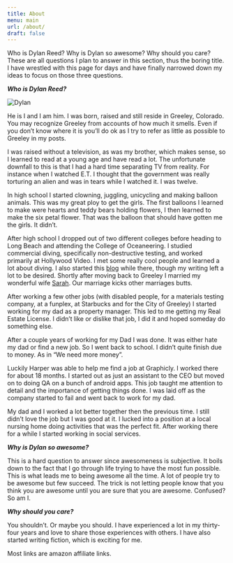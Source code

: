 ```yaml
---
title: About
menu: main
url: /about/
draft: false
---
```

Who is Dylan Reed? Why is Dylan so awesome? Why should you care? These are all questions I plan to answer in this section, thus the boring title. I have wrestled with this page for days and have finally narrowed down my ideas to focus on those three questions.

***Who is Dylan Reed?***

![Dylan](/images/dylan.jpg "A beautiful man")

He is I and I am him. I was born, raised and still reside in Greeley, Colorado. You may recognize Greeley from accounts of how much it smells. Even if you don’t know where it is you’ll do ok as I try to refer as little as possible to Greeley in my posts.

I was raised without a television, as was my brother, which makes sense, so I learned to read at a young age and have read a lot. The unfortunate downfall to this is that I had a hard time separating TV from reality. For instance when I watched E.T. I thought that the government was really torturing an alien and was in tears while I watched it. I was twelve.

In high school I started clowning, juggling, unicycling and making balloon animals. This was my great ploy to get the girls. The first balloons I learned to make were hearts and teddy bears holding flowers, I then learned to make the six petal flower. That was the balloon that should have gotten me the girls. It didn’t.

After high school I dropped out of two different colleges before heading to Long Beach and attending the College of Oceaneering. I studied commercial diving, specifically non-destructive testing, and worked primarily at Hollywood Video. I met some really cool people and learned a lot about diving. I also started this [blog](http://www.fancycadaver.com) while there, though my writing left a lot to be desired. Shortly after moving back to Greeley I married my wonderful wife [Sarah](http://www.photodork.org). Our marriage kicks other marriages butts.

After working a few other jobs (with disabled people, for a materials testing company, at a funplex, at Starbucks and for the City of Greeley) I started working for my dad as a property manager. This led to me getting my Real Estate License. I didn’t like or dislike that job, I did it and hoped someday do something else.

After a couple years of working for my Dad I was done. It was either hate my dad or find a new job. So I went back to school. I didn’t quite finish due to money. As in “We need more money”.

Luckily Harper was able to help me find a job at Graphicly. I worked there for about 18 months. I started out as just an assistant to the CEO but moved on to doing QA on a bunch of android apps. This job taught me attention to detail and the importance of getting things done. I was laid off as the company started to fail and went back to work for my dad. 

My dad and I worked a lot better together then the previous time. I still didn’t love the job but I was good at it. I lucked into a position at a local nursing home doing activities that was the perfect fit. After working there for a while I started working in social services. 

***Why is Dylan so awesome?***

This is a hard question to answer since awesomeness is subjective. It boils down to the fact that I go through life trying to have the most fun possible. This is what leads me to being awesome all the time. A lot of people try to be awesome but few succeed. The trick is not letting people know that you think you are awesome until you are sure that you are awesome. Confused? So am I.

***Why should you care?***

You shouldn’t. Or maybe you should. I have experienced a lot in my thirty-four years and love to share those experiences with others. I have also started writing fiction, which is exciting for me. 

Most links are amazon affiliate links.
